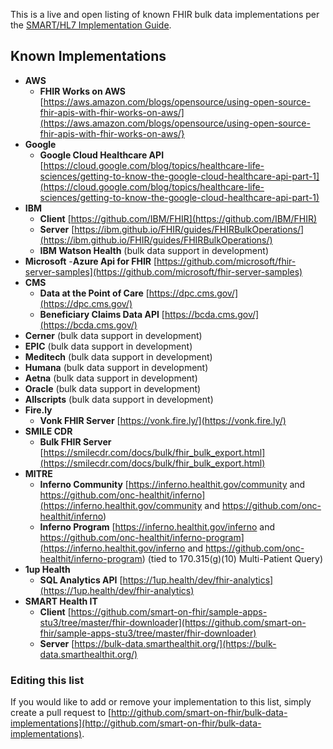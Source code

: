 This is a live and open listing of known FHIR bulk data implementations per the [SMART/HL7 Implementation Guide](https://hl7.org/fhir/uv/bulkdata/index.html). 

## Known Implementations

- **AWS**
    - **FHIR Works on AWS** [https://aws.amazon.com/blogs/opensource/using-open-source-fhir-apis-with-fhir-works-on-aws/](https://aws.amazon.com/blogs/opensource/using-open-source-fhir-apis-with-fhir-works-on-aws/}
- **Google**
    - **Google Cloud Healthcare API** [https://cloud.google.com/blog/topics/healthcare-life-sciences/getting-to-know-the-google-cloud-healthcare-api-part-1](https://cloud.google.com/blog/topics/healthcare-life-sciences/getting-to-know-the-google-cloud-healthcare-api-part-1)
- **IBM**
    - **Client** [https://github.com/IBM/FHIR](https://github.com/IBM/FHIR)
    - **Server** [https://ibm.github.io/FHIR/guides/FHIRBulkOperations/](https://ibm.github.io/FHIR/guides/FHIRBulkOperations/)
    - **IBM Watson Health** (bulk data support in development)
- **Microsoft**
    -**Azure Api for FHIR** [https://github.com/microsoft/fhir-server-samples](https://github.com/microsoft/fhir-server-samples)
- **CMS**
    - **Data at the Point of Care** [https://dpc.cms.gov/](https://dpc.cms.gov/)
    - **Beneficiary Claims Data API** [https://bcda.cms.gov/](https://bcda.cms.gov/)
- **Cerner** (bulk data support in development)
- **EPIC** (bulk data support in development)
- **Meditech** (bulk data support in development)
- **Humana** (bulk data support in development)
- **Aetna** (bulk data support in development)
- **Oracle** (bulk data support in development)
- **Allscripts** (bulk data support in development)
- **Fire.ly**
    - **Vonk FHIR Server** [https://vonk.fire.ly/](https://vonk.fire.ly/)
- **SMILE CDR**
    - **Bulk FHIR Server** [https://smilecdr.com/docs/bulk/fhir_bulk_export.html](https://smilecdr.com/docs/bulk/fhir_bulk_export.html)
- **MITRE**
    - **Inferno Community** [https://inferno.healthit.gov/community and https://github.com/onc-healthit/inferno](https://inferno.healthit.gov/community and https://github.com/onc-healthit/inferno)
    - **Inferno Program** [https://inferno.healthit.gov/inferno and https://github.com/onc-healthit/inferno-program](https://inferno.healthit.gov/inferno and https://github.com/onc-healthit/inferno-program) (tied to 170.315(g)(10) Multi-Patient Query)
- **1up Health**
    - **SQL Analytics API** [https://1up.health/dev/fhir-analytics](https://1up.health/dev/fhir-analytics)
- **SMART Health IT**
    - **Client** [https://github.com/smart-on-fhir/sample-apps-stu3/tree/master/fhir-downloader](https://github.com/smart-on-fhir/sample-apps-stu3/tree/master/fhir-downloader)
    - **Server** [https://bulk-data.smarthealthit.org/](https://bulk-data.smarthealthit.org/)


### Editing this list
If you would like to add or remove your implementation to this list, simply create a pull request to [http://github.com/smart-on-fhir/bulk-data-implementations](http://github.com/smart-on-fhir/bulk-data-implementations).

